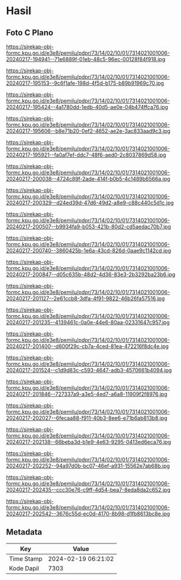 # Hasil

## Foto C Plano

https://sirekap-obj-formc.kpu.go.id/e3e8/pemilu/pdpr/73/14/02/10/01/7314021001006-20240217-194941--71e6889f-01eb-48c5-96ec-00128f84f918.jpg

https://sirekap-obj-formc.kpu.go.id/e3e8/pemilu/pdpr/73/14/02/10/01/7314021001006-20240217-195153--9c6f1afe-198d-4f5d-b175-b89b91969c70.jpg

https://sirekap-obj-formc.kpu.go.id/e3e8/pemilu/pdpr/73/14/02/10/01/7314021001006-20240217-195424--4a1780dd-1edb-40d5-ae0e-04b474ffca76.jpg

https://sirekap-obj-formc.kpu.go.id/e3e8/pemilu/pdpr/73/14/02/10/01/7314021001006-20240217-195606--b8e71b20-0ef2-4652-ae2e-3ac833aad9c3.jpg

https://sirekap-obj-formc.kpu.go.id/e3e8/pemilu/pdpr/73/14/02/10/01/7314021001006-20240217-195921--fa0af7ef-ddc7-48f6-aed0-2c8037869d58.jpg

https://sirekap-obj-formc.kpu.go.id/e3e8/pemilu/pdpr/73/14/02/10/01/7314021001006-20240217-200038--4724c89f-2ade-414f-b0b5-4c1489b6566a.jpg

https://sirekap-obj-formc.kpu.go.id/e3e8/pemilu/pdpr/73/14/02/10/01/7314021001006-20240217-200329--d24ed39d-47d6-49d2-a8e9-c88c440c5d1c.jpg

https://sirekap-obj-formc.kpu.go.id/e3e8/pemilu/pdpr/73/14/02/10/01/7314021001006-20240217-200507--b9934fa9-b053-421b-80d2-cd5aedac70b7.jpg

https://sirekap-obj-formc.kpu.go.id/e3e8/pemilu/pdpr/73/14/02/10/01/7314021001006-20240217-200740--3860425b-1e6a-43cd-826d-0aae9c1142cd.jpg

https://sirekap-obj-formc.kpu.go.id/e3e8/pemilu/pdpr/73/14/02/10/01/7314021001006-20240217-200847--d05c635b-48d2-4d36-83e3-2b3292ba23b6.jpg

https://sirekap-obj-formc.kpu.go.id/e3e8/pemilu/pdpr/73/14/02/10/01/7314021001006-20240217-201127--2e61ccb8-3dfa-4f91-9822-46b26fa57516.jpg

https://sirekap-obj-formc.kpu.go.id/e3e8/pemilu/pdpr/73/14/02/10/01/7314021001006-20240217-201235--4139461c-0a0e-44e6-80aa-02331647c957.jpg

https://sirekap-obj-formc.kpu.go.id/e3e8/pemilu/pdpr/73/14/02/10/01/7314021001006-20240217-201400--d600f29c-cb7a-4ced-81ea-472216f8dc4e.jpg

https://sirekap-obj-formc.kpu.go.id/e3e8/pemilu/pdpr/73/14/02/10/01/7314021001006-20240217-201524--c1d9d83c-c593-4647-adb3-4570661b4094.jpg

https://sirekap-obj-formc.kpu.go.id/e3e8/pemilu/pdpr/73/14/02/10/01/7314021001006-20240217-201846--727337a9-a3e5-4ed7-a6a8-11909f2f8976.jpg

https://sirekap-obj-formc.kpu.go.id/e3e8/pemilu/pdpr/73/14/02/10/01/7314021001006-20240217-202027--6fecaa88-f911-40b3-8ee6-e71b6ab813b8.jpg

https://sirekap-obj-formc.kpu.go.id/e3e8/pemilu/pdpr/73/14/02/10/01/7314021001006-20240217-202138--66beba3d-b1e9-4e63-9295-0413ed6eca76.jpg

https://sirekap-obj-formc.kpu.go.id/e3e8/pemilu/pdpr/73/14/02/10/01/7314021001006-20240217-202252--94a97d0b-bc07-46ef-a931-15562e7ab68b.jpg

https://sirekap-obj-formc.kpu.go.id/e3e8/pemilu/pdpr/73/14/02/10/01/7314021001006-20240217-202435--ccc30e76-c9ff-4d54-bea7-8eda8da2c652.jpg

https://sirekap-obj-formc.kpu.go.id/e3e8/pemilu/pdpr/73/14/02/10/01/7314021001006-20240217-202542--3676c55d-ec0d-4170-8b98-d1fb8613bc8e.jpg


## Metadata

| Key        | Value               |
| ---------- | ------------------- |
| Time Stamp | 2024-02-19 06:21:02 |
| Kode Dapil | 7303                |




